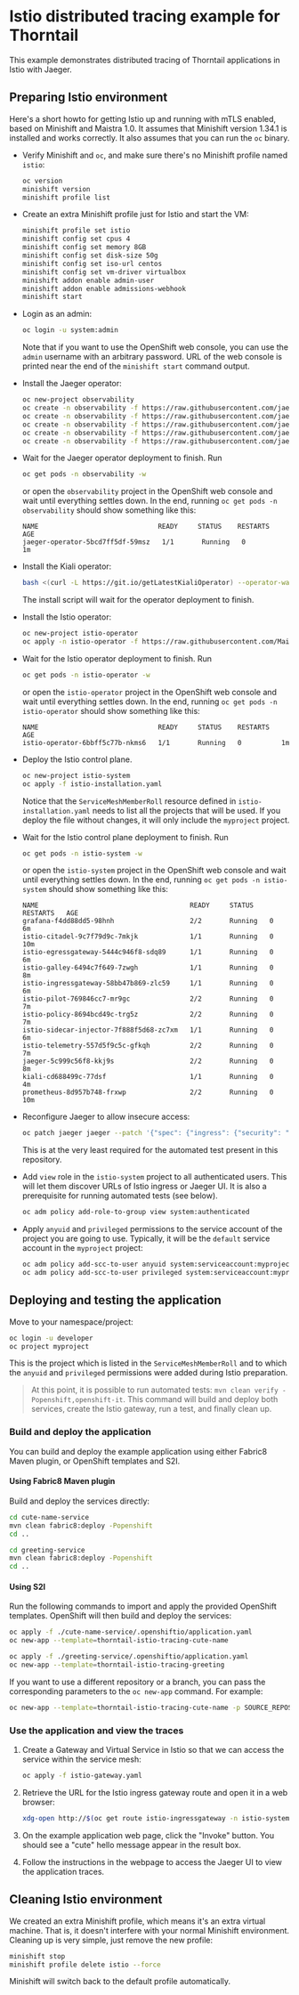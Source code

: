 # Istio distributed tracing example for Thorntail

This example demonstrates distributed tracing of Thorntail applications in Istio with Jaeger.

## Preparing Istio environment

Here's a short howto for getting Istio up and running with mTLS enabled, based on Minishift and Maistra 1.0.
It assumes that Minishift version 1.34.1 is installed and works correctly.
It also assumes that you can run the `oc` binary.

- Verify Minishift and `oc`, and make sure there's no Minishift profile named `istio`:

  ```bash
  oc version
  minishift version
  minishift profile list
  ```

- Create an extra Minishift profile just for Istio and start the VM:

  ```bash
  minishift profile set istio
  minishift config set cpus 4
  minishift config set memory 8GB
  minishift config set disk-size 50g
  minishift config set iso-url centos
  minishift config set vm-driver virtualbox
  minishift addon enable admin-user
  minishift addon enable admissions-webhook
  minishift start
  ```

- Login as an admin:

  ```bash
  oc login -u system:admin
  ```

  Note that if you want to use the OpenShift web console, you can use the `admin` username with an arbitrary password.
  URL of the web console is printed near the end of the `minishift start` command output. 

- Install the Jaeger operator:

  ```bash
  oc new-project observability
  oc create -n observability -f https://raw.githubusercontent.com/jaegertracing/jaeger-operator/v1.13.1/deploy/crds/jaegertracing_v1_jaeger_crd.yaml
  oc create -n observability -f https://raw.githubusercontent.com/jaegertracing/jaeger-operator/v1.13.1/deploy/service_account.yaml
  oc create -n observability -f https://raw.githubusercontent.com/jaegertracing/jaeger-operator/v1.13.1/deploy/role.yaml
  oc create -n observability -f https://raw.githubusercontent.com/jaegertracing/jaeger-operator/v1.13.1/deploy/role_binding.yaml
  oc create -n observability -f https://raw.githubusercontent.com/jaegertracing/jaeger-operator/v1.13.1/deploy/operator.yaml
  ```

- Wait for the Jaeger operator deployment to finish. Run

  ```bash
  oc get pods -n observability -w
  ```

  or open the `observability` project in the OpenShift web console and wait until everything settles down.
  In the end, running `oc get pods -n observability` should show something like this:

  ```
  NAME                              READY     STATUS    RESTARTS   AGE
  jaeger-operator-5bcd7ff5df-59msz   1/1       Running   0          1m
  ```

- Install the Kiali operator:

  ```bash
  bash <(curl -L https://git.io/getLatestKialiOperator) --operator-watch-namespace '**' --accessible-namespaces '**' --operator-install-kiali false
  ```

  The install script will wait for the operator deployment to finish.

- Install the Istio operator:

  ```bash
  oc new-project istio-operator
  oc apply -n istio-operator -f https://raw.githubusercontent.com/Maistra/istio-operator/maistra-1.0.0/deploy/maistra-operator.yaml
  ```

- Wait for the Istio operator deployment to finish. Run

  ```bash
  oc get pods -n istio-operator -w
  ```

  or open the `istio-operator` project in the OpenShift web console and wait until everything settles down.
  In the end, running `oc get pods -n istio-operator` should show something like this:

  ```
  NAME                              READY     STATUS    RESTARTS   AGE
  istio-operator-6bbff5c77b-nkms6   1/1       Running   0          1m
  ```

- Deploy the Istio control plane.

  ```bash
  oc new-project istio-system
  oc apply -f istio-installation.yaml
  ```

  Notice that the `ServiceMeshMemberRoll` resource defined in `istio-installation.yaml` needs to list all the projects that will be used.
  If you deploy the file without changes, it will only include the `myproject` project.

- Wait for the Istio control plane deployment to finish. Run

  ```bash
  oc get pods -n istio-system -w
  ```

  or open the `istio-system` project in the OpenShift web console and wait until everything settles down.
  In the end, running `oc get pods -n istio-system` should show something like this:

  ```
  NAME                                      READY     STATUS    RESTARTS   AGE
  grafana-f4dd88dd5-98hnh                   2/2       Running   0          6m
  istio-citadel-9c7f79d9c-7mkjk             1/1       Running   0          10m
  istio-egressgateway-5444c946f8-sdq89      1/1       Running   0          6m
  istio-galley-6494c7f649-7zwgh             1/1       Running   0          8m
  istio-ingressgateway-58bb47b869-zlc59     1/1       Running   0          6m
  istio-pilot-769846cc7-mr9gc               2/2       Running   0          7m
  istio-policy-8694bcd49c-trg5z             2/2       Running   0          7m
  istio-sidecar-injector-7f888f5d68-zc7xm   1/1       Running   0          6m
  istio-telemetry-557d5f9c5c-gfkqh          2/2       Running   0          7m
  jaeger-5c999c56f8-kkj9s                   2/2       Running   0          8m
  kiali-cd688499c-77dsf                     1/1       Running   0          4m
  prometheus-8d957b748-frxwp                2/2       Running   0          10m
  ```

- Reconfigure Jaeger to allow insecure access:

  ```bash
  oc patch jaeger jaeger --patch '{"spec": {"ingress": {"security": "none"}}}' -n istio-system --type merge
  ```

  This is at the very least required for the automated test present in this repository.

- Add `view` role in the `istio-system` project to all authenticated users.
  This will let them discover URLs of Istio ingress or Jaeger UI.
  It is also a prerequisite for running automated tests (see below).

  ```bash
  oc adm policy add-role-to-group view system:authenticated
  ```

- Apply `anyuid` and `privileged` permissions to the service account of the project you are going to use.
  Typically, it will be the `default` service account in the `myproject` project:

  ```bash
  oc adm policy add-scc-to-user anyuid system:serviceaccount:myproject:default
  oc adm policy add-scc-to-user privileged system:serviceaccount:myproject:default
  ```

## Deploying and testing the application

Move to your namespace/project:

```bash
oc login -u developer
oc project myproject
```

This is the project which is listed in the `ServiceMeshMemberRoll` and to which the `anyuid` and `privileged` permissions were added during Istio preparation.

> At this point, it is possible to run automated tests: `mvn clean verify -Popenshift,openshift-it`.
> This command will build and deploy both services, create the Istio gateway, run a test, and finally clean up.

### Build and deploy the application

You can build and deploy the example application using either Fabric8 Maven plugin, or OpenShift templates and S2I.

#### Using Fabric8 Maven plugin

Build and deploy the services directly:

```bash
cd cute-name-service
mvn clean fabric8:deploy -Popenshift
cd ..

cd greeting-service
mvn clean fabric8:deploy -Popenshift
cd ..
```

#### Using S2I

Run the following commands to import and apply the provided OpenShift templates.
OpenShift will then build and deploy the services:

```bash
oc apply -f ./cute-name-service/.openshiftio/application.yaml
oc new-app --template=thorntail-istio-tracing-cute-name

oc apply -f ./greeting-service/.openshiftio/application.yaml
oc new-app --template=thorntail-istio-tracing-greeting
```

If you want to use a different repository or a branch, you can pass the corresponding parameters to the `oc new-app` command.
For example:

```bash
oc new-app --template=thorntail-istio-tracing-cute-name -p SOURCE_REPOSITORY_URL=https://github.com/thorntail-examples/istio-tracing -p SOURCE_REPOSITORY_REF=master
```

### Use the application and view the traces

1. Create a Gateway and Virtual Service in Istio so that we can access the service within the service mesh:

    ```bash
    oc apply -f istio-gateway.yaml
    ```

1. Retrieve the URL for the Istio ingress gateway route and open it in a web browser:

    ```bash
    xdg-open http://$(oc get route istio-ingressgateway -n istio-system -o jsonpath='{.spec.host}')/thorntail-istio-tracing
    ```

1. On the example application web page, click the "Invoke" button. You should see a "cute" hello message appear in the result box.

1. Follow the instructions in the webpage to access the Jaeger UI to view the application traces.

## Cleaning Istio environment

We created an extra Minishift profile, which means it's an extra virtual machine.
That is, it doesn't interfere with your normal Minishift environment.
Cleaning up is very simple, just remove the new profile:

```bash
minishift stop
minishift profile delete istio --force
```

Minishift will switch back to the default profile automatically.
